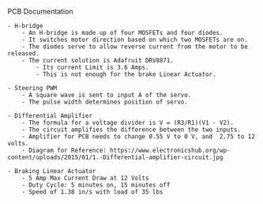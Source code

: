 PCB Documentation




	- H-bridge
		- An H-bridge is made up of four MOSFETs and four diodes.
		- It switches motor direction based on which two MOSFETs are on.
		- The diodes serve to allow reverse current from the motor to be released.
		- The current solution is Adafruit DRV8871.
			- Its current Limit is 3.6 Amps.
			- This is not enough for the brake Linear Actuator.
			
	- Steering PWM
		- A square wave is sent to input A of the servo.
		- The pulse width determines position of servo.
		
	- Differential Amplifier 
		- The formula for a voltage divider is V = (R3/R1)(V1 - V2).
		- The circuit amplifies the difference between the two inputs.
		- Amplifier for PCB needs to change 0.55 V to 0 V, and  2.75 to 12 volts.
		- Diagram for Reference: https://www.electronicshub.org/wp-content/uploads/2015/01/1.-Differential-amplifier-circuit.jpg
		
	- Braking Linear Actuator
		- 5 Amp Max Current Draw at 12 Volts
		- Duty Cycle: 5 minutes on, 15 minutes off
		- Speed of 1.38 in/s with load of 35 lbs